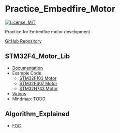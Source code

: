 # Practice_Embedfire_Motor

[![License: MIT](https://img.shields.io/badge/License-MIT-yellow.svg)](https://opensource.org/licenses/MIT)

Practice for Embedfire motor development

[GitHub Repository](https://gitee.com/organizations/Embedfire-motor/projects)

## STM32F4_Motor_Lib

- [Documentation](https://doc.embedfire.com/motor/motor_tutorial/zh/latest/index.html)
- Example Code:
  - [STM32F103 Motor](https://gitee.com/Embedfire-motor/ebf_motor_tutorial_code_stm32f103_fuxiao)
  - [STM32F407 Motor](https://gitee.com/Embedfire-motor/ebf_motor_tutorial_code_stm32f407_jiaoyang)
  - [STM32H743 Motor](https://gitee.com/Embedfire-motor/ebf_motor_tutorial_code_stm32h743_fanxing)
- [Videos](https://www.bilibili.com/video/BV1AZ4y1V7wt/?vd_source=75275452d1d334b4d80721d4823e4631)
- Mindmap: TODO

## Algorithm_Explained

- [FOC](docs/README.md)
